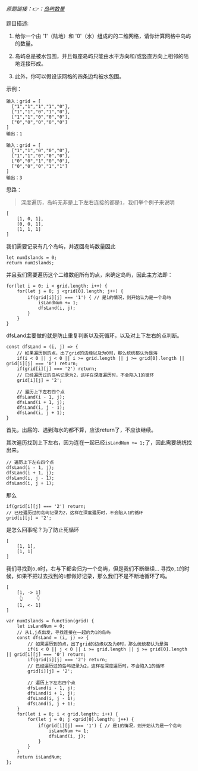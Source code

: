 *原题链接：👉：[岛屿数量](https://leetcode-cn.com/problems/number-of-islands/description/)*

题目描述:

1. 给你一个由 '1'（陆地）和 '0'（水）组成的的二维网格，请你计算网格中岛屿的数量。

2. 岛屿总是被水包围，并且每座岛屿只能由水平方向和/或竖直方向上相邻的陆地连接形成。

3. 此外，你可以假设该网格的四条边均被水包围。

示例：
```
输入：grid = [
  ["1","1","1","1","0"],
  ["1","1","0","1","0"],
  ["1","1","0","0","0"],
  ["0","0","0","0","0"]
]
输出：1
```

```
输入：grid = [
  ["1","1","0","0","0"],
  ["1","1","0","0","0"],
  ["0","0","1","0","0"],
  ["0","0","0","1","1"]
]
输出：3
```

思路：

> 深度遍历，岛屿无非是上下左右连接的都是`1`，我们举个例子来说明

```
[
	[1, 0, 1],
	[0, 0, 1],
	[1, 1, 1]
]
```

我们需要记录有几个岛屿，并返回岛屿数量因此
```
let numIslands = 0;
return numIslands;
```
并且我们需要遍历这个二维数组所有的点，来确定岛屿，因此主方法即：
```
for(let i = 0; i < grid.length; i++) {
    for(let j = 0; j <grid[0].length; j++) {
        if(grid[i][j] === '1') { // 是1的情况，则开始认为是一个岛屿
            isLandNum += 1;
            dfsLand(i, j);
        }
    }
}
```

dfsLand主要做的就是防止重复判断以及死循环，以及对上下左右的点判断。

```
const dfsLand = (i, j) => {
    // 如果遍历到的点，出了grid的边缘以及为0时，那么统统都认为是海
    if(i < 0 || j < 0 || i >= grid.length || j >= grid[0].length || grid[i][j] === '0') return;
    if(grid[i][j] === '2') return;
    // 已经遍历过的岛屿记录为2，这样在深度遍历时，不会陷入1的循环
    grid[i][j] = '2'; 

    // 遍历上下左右四个点
    dfsLand(i - 1, j);
    dfsLand(i + 1, j);
    dfsLand(i, j - 1);
    dfsLand(i, j + 1);
}
```

首先，出届的、遇到海水的都不算，应该return了，不应该继续。

其次遍历找到上下左右，因为连在一起已经`isLandNum += 1;`了，因此需要统统找出来。

```
// 遍历上下左右四个点
dfsLand(i - 1, j);
dfsLand(i + 1, j);
dfsLand(i, j - 1);
dfsLand(i, j + 1);
```

那么
```
if(grid[i][j] === '2') return;
// 已经遍历过的岛屿记录为2，这样在深度遍历时，不会陷入1的循环
grid[i][j] = '2'; 
```
是怎么回事呢？为了防止死循环

```
[
	[1, 1],
	[1, 1]
]
```
我们寻找到`0,0`时，右与下都会归为一个岛屿，但是我们不断继续...
寻找`0,1`的时候，如果不把过去找到的`1`都做好记录，那么我们不是不断地循环了吗。

```
[
	[1, -> 1]
	 👆 	   👇
	[1, <- 1]
]
```


```
var numIslands = function(grid) {
    let isLandNum = 0;
    // 从i,j点出发，寻找连接在一起的为1的岛屿
    const dfsLand = (i, j) => {
        // 如果遍历到的点，出了grid的边缘以及为0时，那么统统都认为是海
        if(i < 0 || j < 0 || i >= grid.length || j >= grid[0].length || grid[i][j] === '0') return;
        if(grid[i][j] === '2') return;
        // 已经遍历过的岛屿记录为2，这样在深度遍历时，不会陷入1的循环
        grid[i][j] = '2'; 

        // 遍历上下左右四个点
        dfsLand(i - 1, j);
        dfsLand(i + 1, j);
        dfsLand(i, j - 1);
        dfsLand(i, j + 1);
    }
    for(let i = 0; i < grid.length; i++) {
        for(let j = 0; j <grid[0].length; j++) {
            if(grid[i][j] === '1') { // 是1的情况，则开始认为是一个岛屿
                isLandNum += 1;
                dfsLand(i, j);
            }
        }
    }
    return isLandNum;
};
```